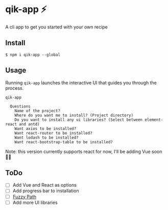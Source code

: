 # qik-app ⚡️
A cli app to get you started with your own recipe

## Install

```
$ npm i qik-app --global
```

## Usage
Running `qik-app` launches the interactive UI that guides you through the process.

```
qik-app

  Questions
    Name of the project?
    Where do you want me to install? (Project directory)
    Do you want to install any ui libraries? (Select between element-react and antd)
    Want axios to be installed?
    Want react-router to be installed?
    Want lodash to be installed?
    Want react-bootstrap-table to be installed?
```
Note: this version currently supports react for now, I'll be adding Vue soon 🤞🏻

## ToDo
- [ ] Add Vue and React as options
- [ ] Add progress bar to installation
- [ ] [Fuzzy Path](https://github.com/adelsz/inquirer-fuzzy-path)
- [ ] Add more UI libraries
